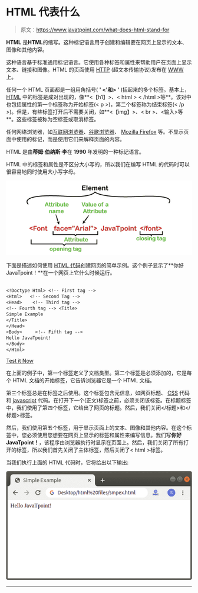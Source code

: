 # HTML 代表什么

> 原文：<https://www.javatpoint.com/what-does-html-stand-for>

**HTML** 是**HTML**的缩写。这种标记语言用于创建和编辑要在网页上显示的文本、图像和其他内容。

这种语言基于标准通用标记语言。它使用各种标签和属性来帮助用户在页面上显示文本、链接和图像。HTML 的页面使用 [HTTP](https://www.javatpoint.com/http-full-form) (超文本传输协议)发布在 [WWW](https://www.javatpoint.com/www-full-form) 上。

任何一个 HTML 页面都是一组用角括号( **' <'和> '** )括起来的多个标签。基本上， [HTML](https://www.javatpoint.com/html-tutorial) 中的标签是成对出现的，像**<【h1】></h1>、< html > < /html >等**。该对中也包括属性的第一个标签称为开始标签(< p >)，第二个标签称为结束标签(< /p >)。但是，有些标签打开后不需要关闭，如**<【img】>、< br >、<输入>等**。这些标签被称为空标签或取消标签。

任何网络浏览器，如[互联网浏览器](https://www.javatpoint.com/internet-explorer)、[谷歌浏览器](https://www.javatpoint.com/google-chrome)、 [Mozilla Firefox](https://www.javatpoint.com/mozilla-firefox) 等。不显示页面中使用的标记，而是使用它们来解释页面的内容。

HTML 是由**蒂姆·伯纳斯·李**在 **1990** 年发明的一种标记语言。

HTML 中的标签和属性是不区分大小写的，所以我们在编写 HTML 的代码时可以很容易地同时使用大小写字母。

![What Does HTML Stand For](img/b03a22362ed6f6759d9598b7060fe752.png)

下面是描述如何使用 [HTML 代码](https://www.javatpoint.com/html-code-tag)创建网页的简单示例。这个例子显示了**你好 JavaTpoint！**在一个网页上它什么时候运行。

```

<!Doctype Html> <!-- First tag -->
<Html>   <!-- Second Tag -->
<Head>    <!-- Third tag -->
<!-- Fourth tag --> <Title>   
Simple Example
</Title>
</Head>
<Body>     <!-- Fifth tag -->
Hello JavaTpoint!
</Body>
</Html>

```

[Test it Now](https://www.javatpoint.com/oprweb/test.jsp?filename=HTMLStandFor1)

在上面的例子中，第一个标签定义了文档类型。第二个标签是必须添加的，它是每个 HTML 文档的开始标签，它告诉浏览器它是一个 HTML 文档。

第三个标签总是在标签之后使用。这个标签包含元信息，如网页标题、 [CSS](https://www.javatpoint.com/css-tutorial) 代码和 [javascript](https://www.javatpoint.com/javascript-tutorial) 代码。在打开下一个(正文)标签之前，必须关闭该标签。在标题标签中，我们使用了第四个标签，它给出了网页的标题。然后，我们关闭</标题>和</标题>标签。

然后，我们使用第五个标签，用于显示页面上的文本、图像和其他内容。在这个标签中，您必须使用您想要在网页上显示的标签和属性来编写信息。我们写**你好 JavaTpoint！**，该程序由浏览器执行时显示在页面上。然后，我们关闭了所有打开的标签，所以我们首先关闭了主体标签，然后关闭了< html >标签。

当我们执行上面的 HTML 代码时，它将给出以下输出:

![What Does HTML Stand For](img/94e6819e952e84cfa3be552667c49a17.png)

* * *